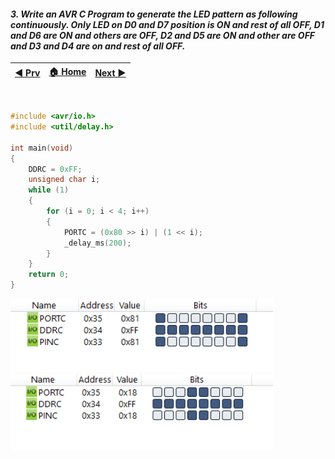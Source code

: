 
#### *3. Write an AVR C Program to generate the LED pattern as following continuously. Only LED on D0 and D7 position is ON and rest of all OFF, D1 and D6 are ON and others are OFF, D2 and D5 are ON and other are OFF and D3 and D4 are on and rest of all OFF.*


|[◀️ Prv](../p2/readme.md)|[🏠 Home](/README.md)|[Next ▶️](../p4/readme.md)|
|---|---|---|

<br />

```c
#include <avr/io.h>
#include <util/delay.h>

int main(void)
{
    DDRC = 0xFF;
    unsigned char i;
    while (1)
    {
        for (i = 0; i < 4; i++)
        {
            PORTC = (0x80 >> i) | (1 << i);
            _delay_ms(200);
        }
    }
    return 0;
}
```
<img src="./p3-1.png" style="width:30em" title="output-1" alt="output-1" >

<img src="./p3-2.png" style="width:30em" title="output-2" alt="output-2" >

